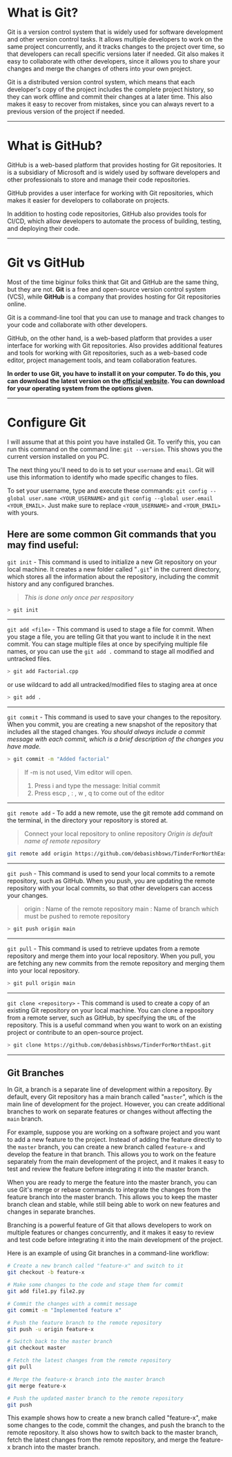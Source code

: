 # What is Git?

Git is a version control system that is widely used for software development and other version control tasks. It allows multiple developers to work on the same project concurrently, and it tracks changes to the project over time, so that developers can recall specific versions later if needed. Git also makes it easy to collaborate with other developers, since it allows you to share your changes and merge the changes of others into your own project.

Git is a distributed version control system, which means that each developer's copy of the project includes the complete project history, so they can work offline and commit their changes at a later time. This also makes it easy to recover from mistakes, since you can always revert to a previous version of the project if needed.

<hr>

# What is GitHub?

GitHub is a web-based platform that provides hosting for Git repositories. It is a subsidiary of Microsoft and is widely used by software developers and other professionals to store and manage their code repositories.

GitHub provides a user interface for working with Git repositories, which makes it easier for developers to collaborate on projects.

In addition to hosting code repositories, GitHub also provides tools for CI/CD, which allow developers to automate the process of building, testing, and deploying their code.

<hr>

# Git vs GitHub

Most of the time biginur folks think that Git and GitHub are the same thing, but they are not. **Git** is a free and open-source version control system (VCS), while **GitHub** is a company that provides hosting for Git repositories online.

Git is a command-line tool that you can use to manage and track changes to your code and collaborate with other developers.

GitHub, on the other hand, is a web-based platform that provides a user interface for working with Git repositories. Also provides additional features and tools for working with Git repositories, such as a web-based code editor, project management tools, and team collaboration features.

**In order to use Git, you have to install it on your computer. To do this, you can download the latest version on the [official website](https://git-scm.com/downloads). You can download for your operating system from the options given.**

<hr>

# Configure Git

I will assume that at this point you have installed Git. To verify this, you can run this command on the command line: `git --version`. This shows you the current version installed on you PC.

The next thing you'll need to do is to set your `username` and `email`. Git will use this information to identify who made specific changes to files.

To set your username, type and execute these commands: `git config --global user.name <YOUR_USERNAME>` and `git config --global user.email <YOUR_EMAIL>`. Just make sure to replace `<YOUR_USERNAME>` and `<YOUR_EMAIL>` with yours.

## Here are some common Git commands that you may find useful:

`git init` - This command is used to initialize a new Git repository on your local machine. It creates a new folder called "`.git`" in the current directory, which stores all the information about the repository, including the commit history and any configured branches.

> *This is done only once per respository*

```bash
> git init
```

<hr>

`git add <file>` - This command is used to stage a file for commit. When you stage a file, you are telling Git that you want to include it in the next commit. You can stage multiple files at once by specifying multiple file names, or you can use the `git add .` command to stage all modified and untracked files.

```bash
> git add Factorial.cpp 
```

or use wildcard to add all untracked/modified files to staging area at once 

```bash
> git add .
```

<hr>

`git commit` - This command is used to save your changes to the repository. When you commit, you are creating a new snapshot of the repository that includes all the staged changes. _You should always include a commit message with each commit, which is a brief description of the changes you have made._

```bash
> git commit -m "Added factorial"
```

> If -m is not used, Vim editor will open.
> 1. Press i and type the message: Initial commit
> 2. Press escp , : , w , q to come out of the editor

<hr>

`git remote add` - To add a new remote, use the git remote add command on the terminal, in the directory your repository is stored at. 
> Connect your local repository  to online repository 
> _Origin is default name of remote repository_ 
```bash
git remote add origin https://github.com/debasishbsws/TinderForNorthEast.git
```

<hr>

`git push` - This command is used to send your local commits to a remote repository, such as GitHub. When you push, you are updating the remote repository with your local commits, so that other developers can access your changes.

> origin : Name of the remote repository 
> main : Name of branch which must be pushed to remote repository

```bash
> git push origin main
```

<hr>

`git pull` - This command is used to retrieve updates from a remote repository and merge them into your local repository. When you pull, you are fetching any new commits from the remote repository and merging them into your local repository.

```bash
> git pull origin main
```

<hr>

`git clone <repository>` - This command is used to create a copy of an existing Git repository on your local machine. You can clone a repository from a remote server, such as GitHub, by specifying the `URL` of the repository. This is a useful command when you want to work on an existing project or contribute to an open-source project.

```bash
> git clone https://github.com/debasishbsws/TinderForNorthEast.git
```

<hr>

## Git Branches

In Git, a branch is a separate line of development within a repository. By default, every Git repository has a main branch called "`master`", which is the main line of development for the project. However, you can create additional branches to work on separate features or changes without affecting the `main` branch.

For example, suppose you are working on a software project and you want to add a new feature to the project. Instead of adding the feature directly to the `master` branch, you can create a new branch called `feature-x` and develop the feature in that branch. This allows you to work on the feature separately from the main development of the project, and it makes it easy to test and review the feature before integrating it into the master branch.

When you are ready to merge the feature into the master branch, you can use Git's merge or rebase commands to integrate the changes from the feature branch into the master branch. This allows you to keep the master branch clean and stable, while still being able to work on new features and changes in separate branches.

Branching is a powerful feature of Git that allows developers to work on multiple features or changes concurrently, and it makes it easy to review and test code before integrating it into the main development of the project.

Here is an example of using Git branches in a command-line workflow:

```Bash
# Create a new branch called "feature-x" and switch to it
git checkout -b feature-x

# Make some changes to the code and stage them for commit
git add file1.py file2.py

# Commit the changes with a commit message
git commit -m "Implemented feature x"

# Push the feature branch to the remote repository
git push -u origin feature-x

# Switch back to the master branch
git checkout master

# Fetch the latest changes from the remote repository
git pull

# Merge the feature-x branch into the master branch
git merge feature-x

# Push the updated master branch to the remote repository
git push
```

This example shows how to create a new branch called "feature-x", make some changes to the code, commit the changes, and push the branch to the remote repository. It also shows how to switch back to the master branch, fetch the latest changes from the remote repository, and merge the feature-x branch into the master branch.
